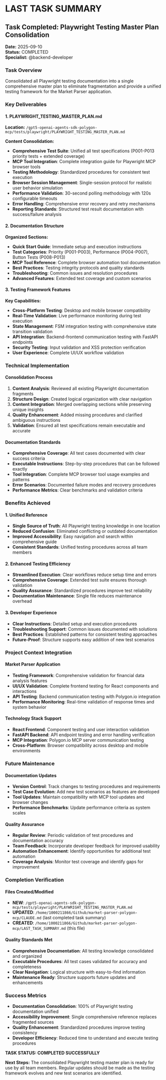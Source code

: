 # LAST TASK SUMMARY

## Task Completed: Playwright Testing Master Plan Consolidation
**Date:** 2025-09-10  
**Status:** COMPLETED  
**Specialist:** @backend-developer  

### Task Overview
Consolidated all Playwright testing documentation into a single comprehensive master plan to eliminate fragmentation and provide a unified testing framework for the Market Parser application.

### Key Deliverables

#### 1. PLAYWRIGHT_TESTING_MASTER_PLAN.md
**Location:** `/gpt5-openai-agents-sdk-polygon-mcp/tests/playwright/PLAYWRIGHT_TESTING_MASTER_PLAN.md`

**Content Consolidation:**
- **Comprehensive Test Suite**: Unified all test specifications (P001-P013 priority tests + extended coverage)
- **MCP Tool Integration**: Complete integration guide for Playwright MCP browser tools
- **Testing Methodology**: Standardized procedures for consistent test execution
- **Browser Session Management**: Single-session protocol for realistic user behavior simulation
- **Performance Validation**: 30-second polling methodology with 120s configurable timeouts
- **Error Handling**: Comprehensive error recovery and retry mechanisms
- **Reporting Standards**: Structured test result documentation with success/failure analysis

#### 2. Documentation Structure
**Organized Sections:**
- **Quick Start Guide**: Immediate setup and execution instructions
- **Test Categories**: Priority (P001-P003), Performance (P004-P007), Button Tests (P008-P013)
- **MCP Tool Reference**: Complete browser automation tool documentation
- **Best Practices**: Testing integrity protocols and quality standards
- **Troubleshooting**: Common issues and resolution procedures
- **Advanced Features**: Extended test coverage and custom scenarios

#### 3. Testing Framework Features
**Key Capabilities:**
- **Cross-Platform Testing**: Desktop and mobile browser compatibility
- **Real-Time Validation**: Live performance monitoring during test execution
- **State Management**: FSM integration testing with comprehensive state transition validation
- **API Integration**: Backend-frontend communication testing with FastAPI endpoints
- **Security Testing**: Input validation and XSS protection verification
- **User Experience**: Complete UI/UX workflow validation

### Technical Implementation

#### Consolidation Process
1. **Content Analysis**: Reviewed all existing Playwright documentation fragments
2. **Structure Design**: Created logical organization with clear navigation
3. **Content Integration**: Merged overlapping sections while preserving unique insights
4. **Quality Enhancement**: Added missing procedures and clarified ambiguous instructions
5. **Validation**: Ensured all test specifications remain executable and accurate

#### Documentation Standards
- **Comprehensive Coverage**: All test cases documented with clear success criteria
- **Executable Instructions**: Step-by-step procedures that can be followed exactly
- **Tool Integration**: Complete MCP browser tool usage examples and patterns
- **Error Scenarios**: Documented failure modes and recovery procedures
- **Performance Metrics**: Clear benchmarks and validation criteria

### Benefits Achieved

#### 1. Unified Reference
- **Single Source of Truth**: All Playwright testing knowledge in one location
- **Reduced Confusion**: Eliminated conflicting or outdated documentation
- **Improved Accessibility**: Easy navigation and search within comprehensive guide
- **Consistent Standards**: Unified testing procedures across all team members

#### 2. Enhanced Testing Efficiency
- **Streamlined Execution**: Clear workflows reduce setup time and errors
- **Comprehensive Coverage**: Extended test suite ensures thorough validation
- **Quality Assurance**: Standardized procedures improve test reliability
- **Documentation Maintenance**: Single file reduces maintenance overhead

#### 3. Developer Experience
- **Clear Instructions**: Detailed setup and execution procedures
- **Troubleshooting Support**: Common issues documented with solutions
- **Best Practices**: Established patterns for consistent testing approaches
- **Future-Proof**: Structure supports easy addition of new test scenarios

### Project Context Integration

#### Market Parser Application
- **Testing Framework**: Comprehensive validation for financial data analysis features
- **UI/UX Validation**: Complete frontend testing for React components and interactions
- **API Testing**: Backend communication testing with Polygon.io integration
- **Performance Monitoring**: Real-time validation of response times and system behavior

#### Technology Stack Support
- **React Frontend**: Component testing and user interaction validation
- **FastAPI Backend**: API endpoint testing and error handling verification
- **MCP Integration**: Polygon.io MCP server communication testing
- **Cross-Platform**: Browser compatibility across desktop and mobile environments

### Future Maintenance

#### Documentation Updates
- **Version Control**: Track changes to testing procedures and requirements
- **Test Case Evolution**: Add new test scenarios as features are developed
- **Tool Updates**: Maintain compatibility with MCP tool updates and browser changes
- **Performance Benchmarks**: Update performance criteria as system scales

#### Quality Assurance
- **Regular Review**: Periodic validation of test procedures and documentation accuracy
- **Team Feedback**: Incorporate developer feedback for improved usability
- **Automation Enhancement**: Identify opportunities for additional test automation
- **Coverage Analysis**: Monitor test coverage and identify gaps for improvement

### Completion Verification

#### Files Created/Modified
- **NEW**: `/gpt5-openai-agents-sdk-polygon-mcp/tests/playwright/PLAYWRIGHT_TESTING_MASTER_PLAN.md`
- **UPDATED**: `/home/1000211866/Github/market-parser-polygon-mcp/CLAUDE.md` (last completed task summary)
- **CREATED**: `/home/1000211866/Github/market-parser-polygon-mcp/LAST_TASK_SUMMARY.md` (this file)

#### Quality Standards Met
- **Comprehensive Documentation**: All testing knowledge consolidated and organized
- **Executable Procedures**: All test cases validated for accuracy and completeness
- **Clear Navigation**: Logical structure with easy-to-find information
- **Maintenance Ready**: Structure supports future updates and enhancements

### Success Metrics
- **Documentation Consolidation**: 100% of Playwright testing documentation unified
- **Accessibility Improvement**: Single comprehensive reference replaces fragmented sources
- **Quality Enhancement**: Standardized procedures improve testing consistency
- **Developer Efficiency**: Reduced time to understand and execute testing procedures

**TASK STATUS: COMPLETED SUCCESSFULLY**

**Next Steps:** The consolidated Playwright testing master plan is ready for use by all team members. Regular updates should be made as the testing framework evolves and new test scenarios are identified.